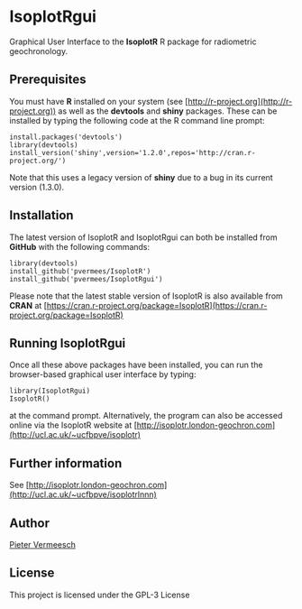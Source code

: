 # IsoplotRgui

Graphical User Interface to the **IsoplotR** R package for radiometric
geochronology.

## Prerequisites

You must have **R** installed on your system (see
[http://r-project.org](http://r-project.org)) as well as the
**devtools** and **shiny** packages. These can be installed by typing
the following code at the R command line prompt:


```
install.packages('devtools')
library(devtools)
install_version('shiny',version='1.2.0',repos='http://cran.r-project.org/')
```

Note that this uses a legacy version of **shiny** due to a bug in its
current version (1.3.0).

## Installation

The latest version of IsoplotR and IsoplotRgui can both be installed
from **GitHub** with the following commands:

```
library(devtools)
install_github('pvermees/IsoplotR')
install_github('pvermees/IsoplotRgui')
```

Please note that the latest stable version of IsoplotR is also
available from **CRAN** at
[https://cran.r-project.org/package=IsoplotR](https://cran.r-project.org/package=IsoplotR)

## Running IsoplotRgui

Once all these above packages have been installed, you can run the
browser-based graphical user interface by typing:


```
library(IsoplotRgui)
IsoplotR()
```

at the command prompt. Alternatively, the program can also be accessed
online via the IsoplotR website at
[http://isoplotr.london-geochron.com](http://ucl.ac.uk/~ucfbpve/isoplotr)

## Further information

See [http://isoplotr.london-geochron.com](http://ucl.ac.uk/~ucfbpve/isoplotrlnnn)

## Author

[Pieter Vermeesch](http://ucl.ac.uk/~ucfbpve)

## License

This project is licensed under the GPL-3 License
